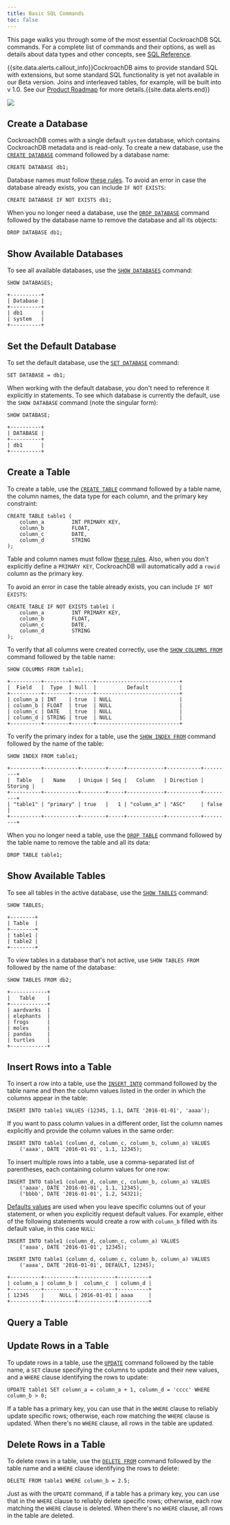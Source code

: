 ```yaml
---
title: Basic SQL Commands
toc: false
---
```


This page walks you through some of the most essential CockroachDB SQL commands. For a complete list of commands and their options, as well as details about data types and other concepts, see [SQL Reference](sql-reference.html).

{{site.data.alerts.callout_info}}CockroachDB aims to provide standard SQL with extensions, but some standard SQL functionality is yet not available in our Beta version. Joins and interleaved tables, for example, will be built into v 1.0. See our <a href="https://github.com/cockroachdb/cockroach/issues/2132">Product Roadmap</a> for more details.{{site.data.alerts.end}}   

<img src="images/catrina_ramen.png" style="max-width: 200px;" />

## Create a Database

CockroachDB comes with a single default `system` database, which contains CockroachDB metadata and is read-only. To create a new database, use the [`CREATE DATABASE`](create-database.html) command followed by a database name:

```postgres
CREATE DATABASE db1;
```

Database names must follow [these rules](identifiers.html). To avoid an error in case the database already exists, you can include `IF NOT EXISTS`:

```postgres
CREATE DATABASE IF NOT EXISTS db1;
```

When you no longer need a database, use the [`DROP DATABASE`](drop-database.html) command followed by the database name to remove the database and all its objects:

```postgres
DROP DATABASE db1;
```

## Show Available Databases

To see all available databases, use the [`SHOW DATABASES`](show-databases.html) command:

```postgres
SHOW DATABASES;
```
```
+----------+
| Database |
+----------+
| db1      |
| system   |
+----------+
```

## Set the Default Database

To set the default database, use the [`SET DATABASE`](set-database.html) command:

```postgres
SET DATABASE = db1;
```

When working with the default database, you don't need to reference it explicitly in statements. To see which database is currently the default, use the `SHOW DATABASE` command (note the singular form):

```postgres
SHOW DATABASE;
```
```
+----------+
| DATABASE |
+----------+
| db1      |
+----------+
```

## Create a Table

To create a table, use the [`CREATE TABLE`](create-table.html) command followed by a table name, the column names, the data type for each column, and the primary key constraint:

```postgres
CREATE TABLE table1 (
    column_a         INT PRIMARY KEY,
    column_b         FLOAT,
    column_c         DATE,
    column_d         STRING
);
```

Table and column names must follow [these rules](identifiers.html). Also, when you don't explicitly define a `PRIMARY KEY`, CockroachDB will automatically add a `rowid` column as the primary key.

To avoid an error in case the table already exists, you can include `IF NOT EXISTS`:

```postgres
CREATE TABLE IF NOT EXISTS table1 (
    column_a         INT PRIMARY KEY,
    column_b         FLOAT,
    column_c         DATE,
    column_d         STRING
);
```

To verify that all columns were created correctly, use the [`SHOW COLUMNS FROM`](show-columns.html) command followed by the table name:

```postgres
SHOW COLUMNS FROM table1;
```
```
+----------+--------+-------+---------------------------+
|  Field   |  Type  | Null  |          Default          |
+----------+--------+-------+---------------------------+
| column_a | INT    | true  | NULL                      |
| column_b | FLOAT  | true  | NULL                      |
| column_c | DATE   | true  | NULL                      |
| column_d | STRING | true  | NULL                      |
+----------+--------+-------+---------------------------+
```

To verify the primary index for a table, use the [`SHOW INDEX FROM`](show-index.html) command followed by the name of the table:

```postgres
SHOW INDEX FROM table1;
```
```
+----------+-----------+--------+-----+------------+-----------+---------+
|  Table   |   Name    | Unique | Seq |   Column   | Direction | Storing |
+----------+-----------+--------+-----+------------+-----------+---------+
| "table1" | "primary" | true   |   1 | "column_a" | "ASC"     | false   |
+----------+-----------+--------+-----+------------+-----------+---------+
```

When you no longer need a table, use the [`DROP TABLE`](drop-table.html) command followed by the table name to remove the table and all its data:

```postgres
DROP TABLE table1;
```

## Show Available Tables

To see all tables in the active database, use the [`SHOW TABLES`](show-tables.html) command:

```postgres
SHOW TABLES;
```
```
+--------+
| Table  |
+--------+
| table1 |
| table2 |
+--------+
```

To view tables in a database that's not active, use `SHOW TABLES FROM` followed by the name of the database:

```postgres
SHOW TABLES FROM db2;
```
```
+------------+
|   Table    |
+------------+
| aardvarks  |
| elephants  |
| frogs      |
| moles      |
| pandas     |
| turtles    |
+------------+
```

## Insert Rows into a Table

To insert a row into a table, use the [`INSERT INTO`](insert.html) command followed by the table name and then the column values listed in the order in which the columns appear in the table:

```postgres
INSERT INTO table1 VALUES (12345, 1.1, DATE '2016-01-01', 'aaaa');
```

If you want to pass column values in a different order, list the column names explicitly and provide the column values in the same order:

```postgres
INSERT INTO table1 (column_d, column_c, column_b, column_a) VALUES 
    ('aaaa', DATE '2016-01-01', 1.1, 12345);
```

To insert multiple rows into a table, use a comma-separated list of parentheses, each containing column values for one row:

```postgres
INSERT INTO table1 (column_d, column_c, column_b, column_a) VALUES 
    ('aaaa', DATE '2016-01-01', 1.1, 12345),
    ('bbbb', DATE '2016-01-01', 1.2, 54321);
```

[Defaults values](default-values.html) are used when you leave specific columns out of your statement, or when you explicitly request default values. For example, either of the following statements would create a row with `column_b` filled with its default value, in this case `NULL`:

```postgres
INSERT INTO table1 (column_d, column_c, column_a) VALUES 
    ('aaaa', DATE '2016-01-01', 12345);

INSERT INTO table1 (column_d, column_c, column_b, column_a) VALUES 
    ('aaaa', DATE '2016-01-01', DEFAULT, 12345);
```
```
+----------+----------+------------+----------+
| column_a | column_b |  column_c  | column_d |
+----------+----------+------------+----------+
| 12345    |     NULL | 2016-01-01 | aaaa     |
+----------+----------+------------+----------+
```

## Query a Table



## Update Rows in a Table

To update rows in a table, use the [`UPDATE`](update.html) command followed by the table name, a `SET` clause specifying the columns to update and their new values, and a `WHERE` clause identifying the rows to update:

```postgres
UPDATE table1 SET column_a = column_a + 1, column_d = 'cccc' WHERE column_b > 0;
```

If a table has a primary key, you can use that in the `WHERE` clause to reliably update specific rows; otherwise, each row matching the `WHERE` clause is updated. When there's no `WHERE` clause, all rows in the table are updated. 

## Delete Rows in a Table

To delete rows in a table, use the [`DELETE FROM`](delete.md) command followed by the table name and a `WHERE` clause identifying the rows to delete: 

```postgres
DELETE FROM table1 WHERE column_b = 2.5;
```

Just as with the `UPDATE` command, if a table has a primary key, you can use that in the `WHERE` clause to reliably delete specific rows; otherwise, each row matching the `WHERE` clause is deleted. When there's no `WHERE` clause, all rows in the table are deleted. 